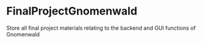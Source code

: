 # FinalProjectGnomenwald
Store all final project materials relating to the backend and GUI functions of Gnomenwald
